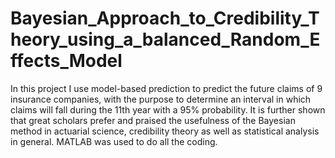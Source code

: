 # Bayesian_Approach_to_Credibility_Theory_using_a_balanced_Random_Effects_Model
In this project I use model-based prediction to predict the future claims of 9 insurance companies, with the purpose to determine an interval in which claims will fall during the 11th year with a 95% probability.  It is further shown that great scholars prefer and praised the usefulness of the Bayesian method in actuarial science, credibility theory as well as statistical analysis in general.  MATLAB was used to do all the coding. 

